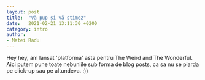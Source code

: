 ```yaml
---
layout: post
title:  "Vă pup și vă stimez"
date:   2021-02-21 13:11:30 +0200
category: intro
author:
- Matei Radu 
---
```


Hey hey, am lansat 'platforma' asta pentru The Weird and The Wonderful. Aici putem pune toate nebuniile sub forma de blog posts, ca sa nu se piarda pe click-up sau pe altundeva. :))
